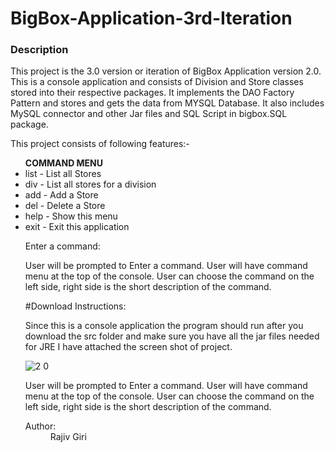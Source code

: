 # BigBox-Application-3rd-Iteration
<h3>Description</h3>
<p> This project is the 3.0 version or iteration of BigBox Application version 2.0. This is a console application and consists of Division and Store classes stored
 into their respective packages. It implements the DAO Factory Pattern and stores and gets the data from MYSQL Database. It also includes MySQL connector and other Jar files and 
 SQL Script in bigbox.SQL package.</p>
 <p>This project consists of following features:-</p>
                                                                      <ul>
                                                                      <b> COMMAND MENU</b>
                                                                                 <li>list    - List all Stores</li>                                                             
                                                                                 <li>div     - List all stores for a division</li>                                                                               
                                                                                 <li>add     - Add a Store</li>
                                                                                 <li>del     - Delete a Store</li>
                                                                                 <li>help    - Show this menu</li>
                                                                                 <li>exit    - Exit this application</li>
                                                                                 <p>Enter a command: </p>

<p>User will be prompted to Enter a command. User will have command menu at the top of the console.
   User can choose the command on the left side, right side is the short description of the command.</p></dd>

#Download Instructions:
<p>Since this is a console application the program should run after you download the src folder and make sure you have all the jar files needed for JRE I have attached the screen shot of project.</p>


![2 0](https://user-images.githubusercontent.com/28536965/28005386-3fdc70a8-6518-11e7-8636-184be63e6eb4.JPG)

<p>User will be prompted to Enter a command. User will have command menu at the top of the console.
   User can choose the command on the left side, right side is the short description of the command.</p></dd>
<dt><span class="simpleTagLabel">Author:</span></dt>
<dd>Rajiv Giri</dd>

